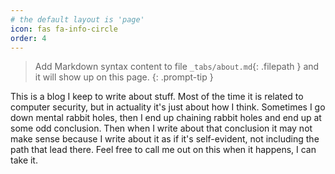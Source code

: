 ```yaml
---
# the default layout is 'page'
icon: fas fa-info-circle
order: 4
---
```


> Add Markdown syntax content to file `_tabs/about.md`{: .filepath } and it will show up on this page.
{: .prompt-tip }

This is a blog I keep to write about stuff. Most of the time it is related to computer security, but in actuality it's just about how I think. Sometimes I go down mental rabbit holes, then I end up chaining rabbit holes and end up at some odd conclusion. Then when I write about that conclusion it may not make sense because I write about it as if it's self-evident, not including the path that lead there. Feel free to call me out on this when it happens, I can take it.